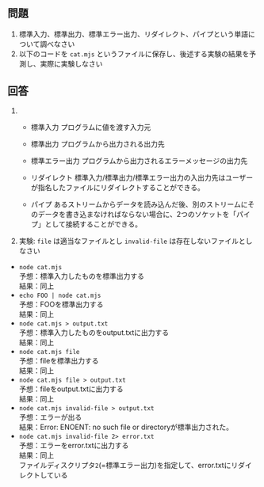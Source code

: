 ## 問題

1. 標準入力、標準出力、標準エラー出力、リダイレクト、パイプという単語について調べなさい
2. 以下のコードを `cat.mjs` というファイルに保存し、後述する実験の結果を予測し、実際に実験しなさい

## 回答

1.  - 標準入力
      プログラムに値を渡す入力元

    - 標準出力
      プログラムから出力される出力先

    - 標準エラー出力
      プログラムから出力されるエラーメッセージの出力先

    - リダイレクト
      標準入力/標準出力/標準エラー出力の入出力先はユーザーが指名したファイルにリダイレクトすることができる。

    - パイプ
      あるストリームからデータを読み込んだ後、別のストリームにそのデータを書き込まなければならない場合に、2つのソケットを「パイプ」として接続することができる。

2.  実験: `file` は適当なファイルとし `invalid-file` は存在しないファイルとしなさい

- `node cat.mjs`  
  予想：標準入力したものを標準出力する  
  結果：同上
- `echo FOO | node cat.mjs`  
  予想：FOOを標準出力する  
  結果：同上
- `node cat.mjs > output.txt`  
  予想：標準入力したものをoutput.txtに出力する  
  結果：同上
- `node cat.mjs file`  
  予想：fileを標準出力する  
  結果：同上
- `node cat.mjs file > output.txt`  
  予想：fileをoutput.txtに出力する  
  結果：同上
- `node cat.mjs invalid-file > output.txt`  
  予想：エラーが出る  
  結果：Error: ENOENT: no such file or directoryが標準出力された。
- `node cat.mjs invalid-file 2> error.txt`  
  予想：エラーをerror.txtに出力する  
  結果：同上  
  ファイルディスクリプタ`2`(=標準エラー出力)を指定して、error.txtにリダイレクトしている
